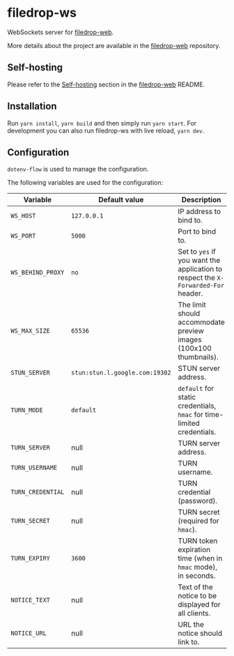 # filedrop-ws

WebSockets server for [filedrop-web](https://github.com/mat-sz/filedrop-web).

More details about the project are available in the [filedrop-web](https://github.com/mat-sz/filedrop-web) repository.

## Self-hosting

Please refer to the [Self-hosting](https://github.com/mat-sz/filedrop-web#self-hosting) section in the [filedrop-web](https://github.com/mat-sz/filedrop-web) README.

## Installation

Run `yarn install`, `yarn build` and then simply run `yarn start`. For development you can also run filedrop-ws with live reload, `yarn dev`.

## Configuration

`dotenv-flow` is used to manage the configuration.

The following variables are used for the configuration:

| Variable          | Default value                  | Description                                                                       |
| ----------------- | ------------------------------ | --------------------------------------------------------------------------------- |
| `WS_HOST`         | `127.0.0.1`                    | IP address to bind to.                                                            |
| `WS_PORT`         | `5000`                         | Port to bind to.                                                                  |
| `WS_BEHIND_PROXY` | `no`                           | Set to `yes` if you want the application to respect the `X-Forwarded-For` header. |
| `WS_MAX_SIZE`     | `65536`                        | The limit should accommodate preview images (100x100 thumbnails).                 |
| `STUN_SERVER`     | `stun:stun.l.google.com:19302` | STUN server address.                                                              |
| `TURN_MODE`       | `default`                      | `default` for static credentials, `hmac` for time-limited credentials.            |
| `TURN_SERVER`     | null                           | TURN server address.                                                              |
| `TURN_USERNAME`   | null                           | TURN username.                                                                    |
| `TURN_CREDENTIAL` | null                           | TURN credential (password).                                                       |
| `TURN_SECRET`     | null                           | TURN secret (required for `hmac`).                                                |
| `TURN_EXPIRY`     | `3600`                         | TURN token expiration time (when in `hmac` mode), in seconds.                     |
| `NOTICE_TEXT`     | null                           | Text of the notice to be displayed for all clients.                               |
| `NOTICE_URL`      | null                           | URL the notice should link to.                                                    |
